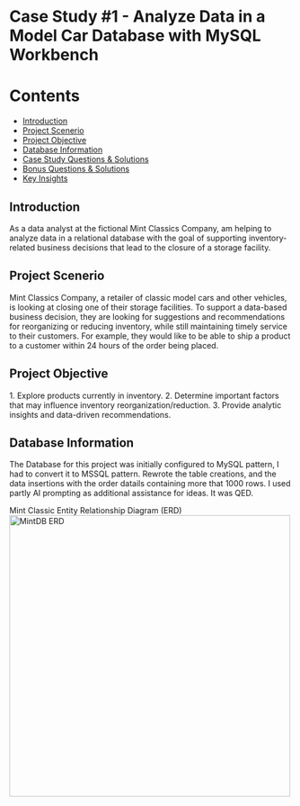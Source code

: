 <h1>Case Study #1 - Analyze Data in a Model Car Database with MySQL Workbench</h1>
<h1>Contents</h1>
<ul>
  <li><a href="#introduction">Introduction</a></li>
  <li><a href="#problemstatement">Project Scenerio</a></li>
  <li><a href="#objective">Project Objective</a></li>
  <li><a href="#database">Database Information</a></li>
  <li><a href="#casestudyquestionsandsolutions">Case Study Questions & Solutions</a></li>
  <li><a href="#bonusquestionsandsolutions">Bonus Questions & Solutions</a></li>
  <li><a href="#keyinsights">Key Insights</a></li>
</ul>

<h2><a name="Introduction">Introduction</a></h1>
<p>As a data analyst at the fictional Mint Classics Company, am helping to analyze data in a relational database with the goal of supporting inventory-related business decisions that lead to the closure of a storage facility.</p>

<h2><a name="problemstatement">Project Scenerio</a></h1>
<p> Mint Classics Company, a retailer of classic model cars and other vehicles, is looking at closing one of their storage facilities. 
To support a data-based business decision, they are looking for suggestions and recommendations for reorganizing or reducing inventory, while still maintaining timely service to their customers. For example, they would like to be able to ship a product to a customer within 24 hours of the order being placed.</p>

<h2><a name="objective">Project Objective</a></h1>
<p>
1. Explore products currently in inventory.
2. Determine important factors that may influence inventory reorganization/reduction.
3. Provide analytic insights and data-driven recommendations.</p>

<h2><a name="database">Database Information</a></h1>
<p>The Database for this project was initially configured to MySQL pattern, I had to convert it to MSSQL pattern. Rewrote the table creations, and the data insertions with the order datails containing more that 1000 rows. I used partly AI prompting as additional assistance for ideas. It was QED.</p>
Mint Classic Entity Relationship Diagram (ERD)
<img width="500" alt='MintDB ERD' src= "https://github.com/Glitzzybetty/SQL-Project/assets/130115684/9ca464ac-982a-4d77-80a4-c1077fce2570">

